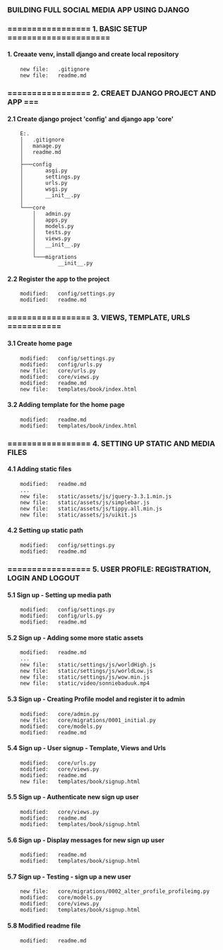 ### BUILDING FULL SOCIAL MEDIA APP USING DJANGO


### ================= 1. BASIC SETUP =====================


#### 1. Creaate venv, install django and create local repository

        new file:   .gitignore
        new file:   readme.md


### ================= 2. CREAET DJANGO PROJECT AND APP ===

#### 2.1 Create django project 'config' and django app 'core'

        E:.
        │   .gitignore
        │   manage.py
        │   readme.md
        │
        ├───config
        │       asgi.py
        │       settings.py
        │       urls.py
        │       wsgi.py
        │       __init__.py
        │
        └───core
            │   admin.py
            │   apps.py
            │   models.py
            │   tests.py
            │   views.py
            │   __init__.py
            │
            └───migrations
                    __init__.py


#### 2.2 Register the app to the project

        modified:   config/settings.py
        modified:   readme.md


### ================= 3. VIEWS, TEMPLATE, URLS ===========


#### 3.1 Create home page

        modified:   config/settings.py
        modified:   config/urls.py
        new file:   core/urls.py
        modified:   core/views.py
        modified:   readme.md
        new file:   templates/book/index.html


#### 3.2 Adding template for the home page

        modified:   readme.md
        modified:   templates/book/index.html


### ================= 4. SETTING UP STATIC AND MEDIA FILES


#### 4.1 Adding static files
        
        modified:   readme.md
        ...
        new file:   static/assets/js/jquery-3.3.1.min.js
        new file:   static/assets/js/simplebar.js
        new file:   static/assets/js/tippy.all.min.js
        new file:   static/assets/js/uikit.js


#### 4.2 Setting up static path

        modified:   config/settings.py
        modified:   readme.md


### ================= 5. USER PROFILE: REGISTRATION, LOGIN AND LOGOUT


#### 5.1 Sign up - Setting up media path

        modified:   config/settings.py
        modified:   config/urls.py
        modified:   readme.md


#### 5.2 Sign up - Adding some more static assets

        modified:   readme.md
        ...
        new file:   static/settings/js/worldHigh.js
        new file:   static/settings/js/worldLow.js
        new file:   static/settings/js/wow.min.js
        new file:   static/video/sonniebaduuk.mp4


#### 5.3 Sign up - Creating Profile model and register it to admin

        modified:   core/admin.py
        new file:   core/migrations/0001_initial.py
        modified:   core/models.py
        modified:   readme.md


#### 5.4 Sign up - User signup - Template, Views and Urls

        modified:   core/urls.py
        modified:   core/views.py
        modified:   readme.md
        new file:   templates/book/signup.html


#### 5.5 Sign up - Authenticate new sign up user

        modified:   core/views.py
        modified:   readme.md
        modified:   templates/book/signup.html


#### 5.6 Sign up - Display messages for new sign up user

        modified:   readme.md
        modified:   templates/book/signup.html


#### 5.7 Sign up - Testing - sign up a new user

        new file:   core/migrations/0002_alter_profile_profileimg.py
        modified:   core/models.py
        modified:   core/views.py
        modified:   templates/book/signup.html


#### 5.8 Modified readme file

        modified:   readme.md
